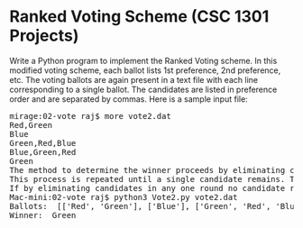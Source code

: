 
# Ranked Voting Scheme (CSC 1301 Projects)
Write a Python program to implement the Ranked Voting scheme. In this modified voting scheme, each ballot lists 1st preference, 2nd preference, etc. The voting ballots are again present in a text file with each line corresponding to a single ballot. The candidates are listed in preference order and are separated by commas. Here is a sample input file:
<pre>
mirage:02-vote raj$ more vote2.dat 
Red,Green
Blue
Green,Red,Blue
Blue,Green,Red
Green
The method to determine the winner proceeds by eliminating candidate(s) with lowest number of 1st choice votes (if there are ties, eliminate all). 
This process is repeated until a single candidate remains. That candidate is declared the winner. 
If by eliminating candidates in any one round no candidate remains then all the candidates remaining in that round are declared the winner.
Mac-mini:02-vote raj$ python3 Vote2.py vote2.dat 
Ballots:  [['Red', 'Green'], ['Blue'], ['Green', 'Red', 'Blue'], ['Blue', 'Green', 'Red'], ['Green']]
Winner:  Green
</pre>
